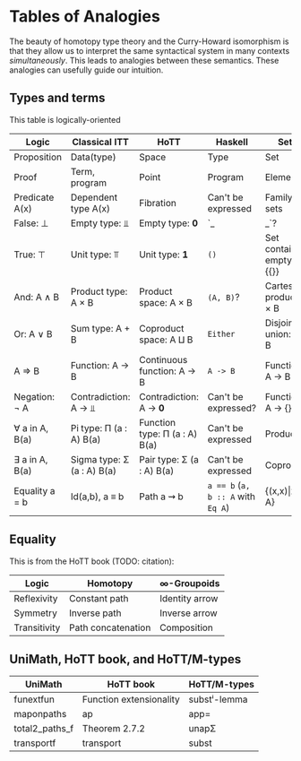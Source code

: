 # Tables of Analogies

The beauty of homotopy type theory and the Curry-Howard isomorphism is that they
allow us to interpret the same syntactical system in many contexts
_simultaneously_. This leads to analogies between these semantics. These
analogies can usefully guide our intuition.

## Types and terms

This table is logically-oriented

| Logic             | Classical ITT              | HoTT                          | Haskell                          | Sets                           |
| ----------------- | -----------------------    | ------------------------- | ------------------------- | ------------------------ |
| Proposition       | Data(type)                 | Space                         | Type                             | Set                            |
| Proof             | Term, program              | Point                         | Program                          | Element                        |
| Predicate A(x)    | Dependent type A(x)        | Fibration                     | Can't be expressed               | Family of sets                 |
| False: ⊥          | Empty type: ⫫              | Empty type: **0**             | `_|_`?                           | Empty set: {}                  |
| True: ⊤           | Unit type: ⫪               | Unit type: **1**              | `()`                             | Set containing empty set: {{}} |
| And: A ∧ B        | Product type: A × B        | Product space: A × B          | `(A, B)`?                        | Cartesian product: A × B       |
| Or: A ∨ B         | Sum type: A + B            | Coproduct space: A ⨿ B        | `Either`                         | Disjoint union: A ⨿ B          |
| A ⇒ B             | Function: A → B            | Continuous function: A → B    | `A -> B`                          | Function: A → B               |
| Negation: ¬ A     | Contradiction: A → ⫫       | Contradiction: A → **0**      | Can't be expressed?               | Function: A → {}              |
| ∀ a in A, B(a)    | Pi type: Π (a : A) B(a)    | Function type: Π (a : A) B(a) | Can't be expressed                | Product                       |
| ∃ a in A, B(a)    | Sigma type: Σ (a : A) B(a) | Pair type: Σ (a : A) B(a)     | Can't be expressed                | Coproduct                     |
| Equality a = b    | Id(a,b), a ≡ b             | Path a ⇝ b                    | `a == b` (`a, b :: A` with `Eq A`) | {(x,x)\|x in A}               |

<!-- TODO: topos theory?? -->


## Equality

This is from the HoTT book (TODO: citation):

| Logic         | Homotopy            | ∞-Groupoids    |
| ------------- | ------------------- | -------------- |
| Reflexivity   | Constant path       | Identity arrow |
| Symmetry      | Inverse path        | Inverse arrow  |
| Transitivity  | Path concatenation  | Composition    |

## UniMath, HoTT book, and HoTT/M-types

| UniMath          | HoTT book               | HoTT/M-types | 
|----------------- | ----------------------- | ------------ | 
| funextfun        | Function extensionality | substⁱ-lemma  |
| maponpaths       | ap                      | app=         |
| total2\_paths\_f | Theorem 2.7.2           | unapΣ        |
| transportf       | transport               | subst        |
